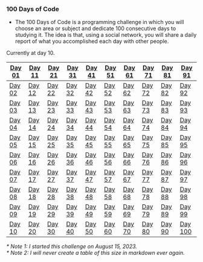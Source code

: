 ### 100 Days of Code

- The 100 Days of Code is a programming challenge in which you will choose an area or subject and dedicate 100 consecutive days to studying it.
The idea is that, using a social network, you will share a daily report of what you accomplished each day with other people.

Currently at day 10.

| <a href="/days/day01">Day 01</a>  | <a href="/day11">Day 11</a> | <a href="/day21">Day 21</a>  | <a href="/day31">Day 31</a> | <a href="/day41">Day 41</a> | <a href="/day51">Day 51</a>  | <a href="/day61">Day 61</a> | <a href="/day71">Day 71</a>  | <a href="/day81">Day 81</a> | <a href="/day91">Day 91</a> |
| ------------- | ------------- | ------------- | ------------- |------------- |------------- | ------------- | ------------- | ------------- |------------- |
| <a href="/days/day02">Day 02</a> | <a href="/day12">Day 12</a> | <a href="/day22">Day 22</a> | <a href="/day32">Day 32</a> | <a href="/day42">Day 42</a> | <a href="/day52">Day 52</a> | <a href="/day62">Day 62</a> | <a href="/day72">Day 72</a> | <a href="/day82">Day 82</a> | <a href="/day92">Day 92</a> |
| <a href="/days/day03">Day 03</a> | <a href="/day13">Day 13</a> | <a href="/day23">Day 23</a> | <a href="/day33">Day 33</a> | <a href="/day43">Day 43</a> | <a href="/day53">Day 53</a> | <a href="/day63">Day 63</a> | <a href="/day73">Day 73</a> | <a href="/day83">Day 83</a> | <a href="/day93">Day 93</a> |
| <a href="/days/day04">Day 04</a> | <a href="/day14">Day 14</a> | <a href="/day24">Day 24</a> | <a href="/day34">Day 34</a> | <a href="/day44">Day 44</a> | <a href="/day54">Day 54</a> | <a href="/day64">Day 64</a> | <a href="/day74">Day 74</a> | <a href="/day84">Day 84</a> | <a href="/day94">Day 94</a> |
| <a href="/days/day05">Day 05</a> | <a href="/day15">Day 15</a> | <a href="/day25">Day 25</a> | <a href="/day35">Day 35</a> | <a href="/day45">Day 45</a> | <a href="/day55">Day 55</a> | <a href="/day65">Day 65</a> | <a href="/day75">Day 75</a> | <a href="/day85">Day 85</a> | <a href="/day95">Day 95</a> |
| <a href="/days/day06">Day 06</a> | <a href="/day16">Day 16</a> | <a href="/day26">Day 26</a> | <a href="/day36">Day 36</a> | <a href="/day46">Day 46</a> | <a href="/day56">Day 56</a> | <a href="/day66">Day 66</a> | <a href="/day76">Day 76</a> | <a href="/day86">Day 86</a> | <a href="/day96">Day 96</a> |
| <a href="/days/day07">Day 07</a> | <a href="/day17">Day 17</a> | <a href="/day27">Day 27</a> | <a href="/day37">Day 37</a> | <a href="/day47">Day 47</a> | <a href="/day57">Day 57</a> | <a href="/day67">Day 67</a> | <a href="/day77">Day 77</a> | <a href="/day87">Day 87</a> | <a href="/day97">Day 97</a> |
| <a href="/days/day08">Day 08</a> | <a href="/day18">Day 18</a> | <a href="/day28">Day 28</a> | <a href="/day38">Day 38</a> | <a href="/day48">Day 48</a> | <a href="/day58">Day 58</a> | <a href="/day68">Day 68</a> | <a href="/day78">Day 78</a> | <a href="/day88">Day 88</a> | <a href="/day98">Day 98</a> |
| <a href="/days/day09">Day 09</a> | <a href="/day19">Day 19</a> | <a href="/day29">Day 29</a> | <a href="/day39">Day 39</a> | <a href="/day49">Day 49</a> | <a href="/day59">Day 59</a> | <a href="/day69">Day 69</a> | <a href="/day79">Day 79</a> | <a href="/day89">Day 89</a> | <a href="/day99">Day 99</a> |
| <a href="/days/day10">Day 10</a> | <a href="/day20">Day 20</a> | <a href="/day30">Day 30</a> | <a href="/day40">Day 40</a> | <a href="/day50">Day 50</a> | <a href="/day60">Day 60</a> | <a href="/day70">Day 70</a> | <a href="/day80">Day 80</a> | <a href="/day90">Day 90</a> | <a href="/day100">Day 100</a> |

_* Note 1: I started this challenge on August 15, 2023._</br>
_* Note 2: I will never create a table of this size in markdown ever again._
